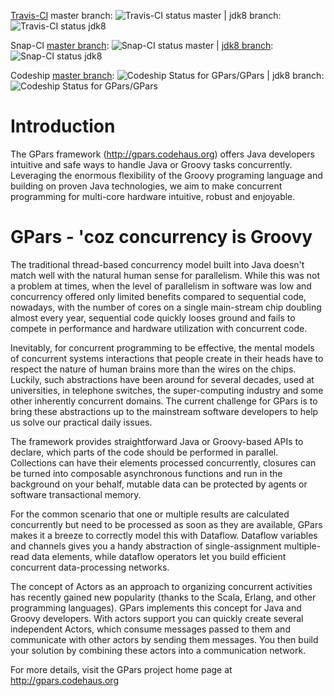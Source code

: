 [Travis-CI](https://travis-ci.org/GPars/GPars) master branch: ![Travis-CI status master](https://travis-ci.org/GPars/GPars.svg?branch=master)
|  jdk8 branch: ![Travis-CI status jdk8](https://travis-ci.org/GPars/GPars.svg?branch=jdk8)

Snap-CI [master branch](https://snap-ci.com/GPars/GPars/branch/master): ![Snap-CI status master](https://snap-ci.com/GPars/GPars/branch/master/build_image)
|  [jdk8 branch](https://snap-ci.com/GPars/GPars/branch/jdk8): ![Snap-CI status jdk8](https://snap-ci.com/GPars/GPars/branch/jdk8/build_image)

Codeship [master branch](https://codeship.com/projects/66218): ![Codeship Status for GPars/GPars](https://codeship.com/projects/e4493e40-a3f5-0132-995a-12052818d981/status?branch=master)
| jdk8 branch: ![Codeship Status for GPars/GPars](https://codeship.com/projects/e4493e40-a3f5-0132-995a-12052818d981/status?branch=jdk8)

# Introduction

The GPars framework (http://gpars.codehaus.org) offers Java developers intuitive and safe ways to handle
Java or Groovy tasks concurrently. Leveraging the enormous flexibility of the Groovy programing language and
building on proven Java technologies, we aim to make concurrent programming for multi-core hardware
intuitive, robust and enjoyable.

# GPars - 'coz concurrency is Groovy

The traditional thread-based concurrency model built into Java doesn't match well with the natural human
sense for parallelism. While this was not a problem at times, when the level of parallelism in software was
low and concurrency offered only limited benefits compared to sequential code, nowadays, with the number of
cores on a single main-stream chip doubling almost every year, sequential code quickly looses ground and
fails to compete in performance and hardware utilization with concurrent code.

Inevitably, for concurrent programming to be effective, the mental models of concurrent systems interactions
that people create in their heads have to respect the nature of human brains more than the wires on the
chips. Luckily, such abstractions have been around for several decades, used at universities, in telephone
switches, the super-computing industry and some other inherently concurrent domains. The current challenge
for GPars is to bring these abstractions up to the mainstream software developers to help us solve our
practical daily issues.

The framework provides straightforward Java or Groovy-based APIs to declare, which parts of the code should
be performed in parallel. Collections can have their elements processed concurrently, closures can be turned
into composable asynchronous functions and run in the background on your behalf, mutable data can be
protected by agents or software transactional memory.

For the common scenario that one or multiple results are calculated concurrently but need to be processed as
soon as they are available, GPars makes it a breeze to correctly model this with Dataflow. Dataflow
variables and channels gives you a handy abstraction of single-assignment multiple-read data elements, while
dataflow operators let you build efficient concurrent data-processing networks.

The concept of Actors as an approach to organizing concurrent activities has recently gained new popularity
(thanks to the Scala, Erlang, and other programming languages). GPars implements this concept for Java and
Groovy developers. With actors support you can quickly create several independent Actors, which consume
messages passed to them and communicate with other actors by sending them messages. You then build your
solution by combining these actors into a communication network.

For more details, visit the GPars project home page at http://gpars.codehaus.org
